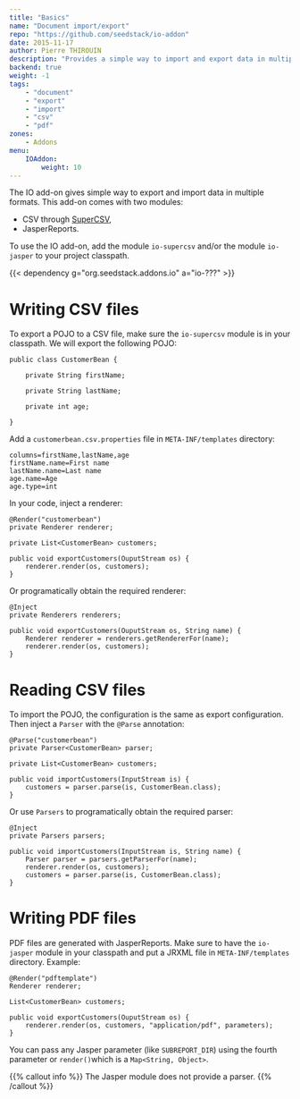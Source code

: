 ```yaml
---
title: "Basics"
name: "Document import/export"
repo: "https://github.com/seedstack/io-addon"
date: 2015-11-17
author: Pierre THIROUIN
description: "Provides a simple way to import and export data in multiple formats: CSV, PDF, Office documents, ..."
backend: true
weight: -1
tags:
    - "document"
    - "export"
    - "import"
    - "csv"
    - "pdf"
zones:
    - Addons
menu:
    IOAddon:
        weight: 10
---
```


The IO add-on gives simple way to export and import data in multiple formats. This add-on comes with two modules:

 * CSV through [SuperCSV](http://super-csv.github.io/super-csv),
 * JasperReports.

To use the IO add-on, add the module `io-supercsv` and/or the module `io-jasper` to your project classpath.

{{< dependency g="org.seedstack.addons.io" a="io-???" >}}

# Writing CSV files

To export a POJO to a CSV file, make sure the `io-supercsv` module is in your classpath. We will export
the following POJO:

	public class CustomerBean {
	
	    private String firstName;
	    
	    private String lastName;
	    
		private int age;

	}

Add a `customerbean.csv.properties` file in `META-INF/templates` directory:

	columns=firstName,lastName,age
	firstName.name=First name
	lastName.name=Last name
	age.name=Age
	age.type=int


In your code, inject a renderer:

	@Render("customerbean")
	private Renderer renderer;
	
	private List<CustomerBean> customers;
	
	public void exportCustomers(OuputStream os) {
	    renderer.render(os, customers);
	}

Or programatically obtain the required renderer:

	@Inject
	private Renderers renderers;

	public void exportCustomers(OuputStream os, String name) {
		Renderer renderer = renderers.getRendererFor(name);
	    renderer.render(os, customers);
	}

# Reading CSV files

To import the POJO, the configuration is the same as export configuration. Then inject a `Parser` with the `@Parse` annotation:

	@Parse("customerbean")
	private Parser<CustomerBean> parser;
	
	private List<CustomerBean> customers;
	
	public void importCustomers(InputStream is) {
	    customers = parser.parse(is, CustomerBean.class);
	} 

Or use `Parsers` to programatically obtain the required parser:
  
	@Inject
	private Parsers parsers;

	public void importCustomers(InputStream is, String name) {
		Parser parser = parsers.getParserFor(name);
	    renderer.render(os, customers);
		customers = parser.parse(is, CustomerBean.class);
	}

# Writing PDF files

PDF files are generated with JasperReports. Make sure to have the `io-jasper` module in your classpath and put a JRXML
file in `META-INF/templates` directory. Example:

	@Render("pdftemplate")
	Renderer renderer;
	
	List<CustomerBean> customers;
	
	public void exportCustomers(OuputStream os) {
	    renderer.render(os, customers, "application/pdf", parameters);
	}

You can pass any Jasper parameter (like `SUBREPORT_DIR`) using the fourth parameter or `render()`which is a
`Map<String, Object>`.

{{% callout info %}}
The Jasper module does not provide a parser.
{{% /callout %}}
